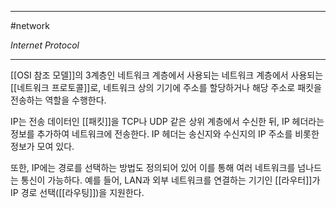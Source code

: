 
---

#network 

*Internet Protocol*

---

[[OSI 참조 모델]]의 3계층인 네트워크 계층에서 사용되는 네트워크 계층에서 사용되는 [[네트워크 프로토콜]]로, 네트워크 상의 기기에 주소를 할당하거나 해당 주소로 패킷을 전송하는 역할을 수행한다.

IP는 전송 데이터인 [[패킷]]을 TCP나 UDP 같은 상위 계층에서 수신한 뒤, IP 헤더라는 정보를 추가하여 네트워크에 전송한다. IP 헤더는 송신지와 수신지의 IP 주소를 비롯한 정보가 모여 있다.

또한, IP에는 경로를 선택하는 방법도 정의되어 있어 이를 통해 여러 네트워크를 넘나드는 통신이 가능하다. 예를 들어, LAN과 외부 네트워크를 연결하는 기기인 [[라우터]]가 IP 경로 선택([[라우팅]])을 지원한다. 